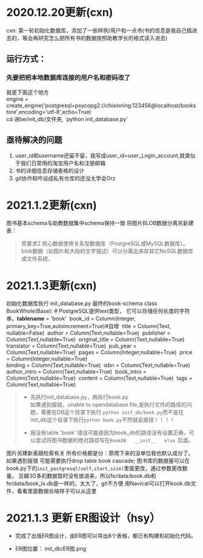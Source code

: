 # 2020.12.20更新(cxn)

cxn: 第一轮初始化数据库，添加了一些样例/用户和一点书(书的信息是我自己插进去的，等会再研究怎么把所有书的数据按照助教学长的格式读入进去) <br>

## 运行方式：
### 先要把把本地数据库连接的用户名和密码改了
就是下面这个地方<br>
engine = create_engine('postgresql+psycopg2://chixinning:123456@localhost/bookstore',encoding='utf-8',echo=True)<br>
cd 进be/init_db/文件夹, `python init_database.py'
## 亟待解决的问题
1. user_id和username还留不留，我写成user_id=user_Login_account,就类似于我们日常用的淘宝用户名和注册邮箱
2. 书的详细信息存储表格的设计
3. git协作和咋设成私有仓库的还没太学会Orz

# 2021.1.2更新(cxn)
图书基本schema与助教数据集中schema保持一致
将图片BLOB数据分离另新建表：
> 原要求2.核心数据使用关系型数据库（PostgreSQL或MySQL数据库）。 blob数据（如图片和大段的文字描述）可以分离出来存其它NoSQL数据库或文件系统。

# 2021.1.3更新(cxn)
 初始化数据库执行 init_database.py
 最终的book-schema
class BookWhole(Base):
    # PostgreSQL提供text类型， 它可以存储任何长度的字符串。
​    __tablename__ = 'book'
​    book_id = Column(Integer, primary_key=True,autoincrement=True)#自增
​    title = Column(Text, nullable=False)
​    author = Column(Text,nullable=True)
​    publisher = Column(Text,nullable=True)
​    original_title = Column(Text,nullable=True)
​    translator = Column(Text,nullable=True)
​    pub_year = Column(Text,nullable=True)
​    pages = Column(Integer,nullable=True)
​    price = Column(Integer,nullable=True)  
​    binding = Column(Text,nullable=True)
​    isbn = Column(Text,nullable=True)
​    author_intro = Column(Text,nullable=True)
​    book_intro = Column(Text,nullable=True)
​    content = Column(Text,nullable=True)
​    tags = Column(Text,nullable=True)

> - 先执行init_database.py，再执行book.py    
>   如果遇到报错，unable to opendatabase file,是执行文件的路径的问题，需要在DB这个目录下执行 `python init_db/book.py`而不是在 init_db这个目录下执行`python book.py`不然就会报错！！！！
>
> - 报没有table 'book‘ 错误可能是因为book_db的路径没有设置正确，可以尝试将图书数据的绝对路径写在`BookDB   __init__   else `后面。

图片另建新表跟检索有关
所有价格都是分：原爬下来的没单位我也默认成分了。
如果遇到报错 可能需要执行drop table book cascade;
图书库的数据量可以在book.py下的`init_postgresql(self,start,size)`里面更改，通过参数更改数量。
豆瓣3G多的数据暂时没有放进来，所以fe/data/book.db和fe/data/book_lx.db是一样的，太大了，git不方便
用Navicat可以打开book.db文件，看看里面数据长啥样子可以从这里



# 2021.1.3 更新   ER图设计（hsy）

- 完成了出版ER图设计，由ER图可以导出8个表格，都已有构建和初始化代码。

- ER图位置： init_db/ER图.png